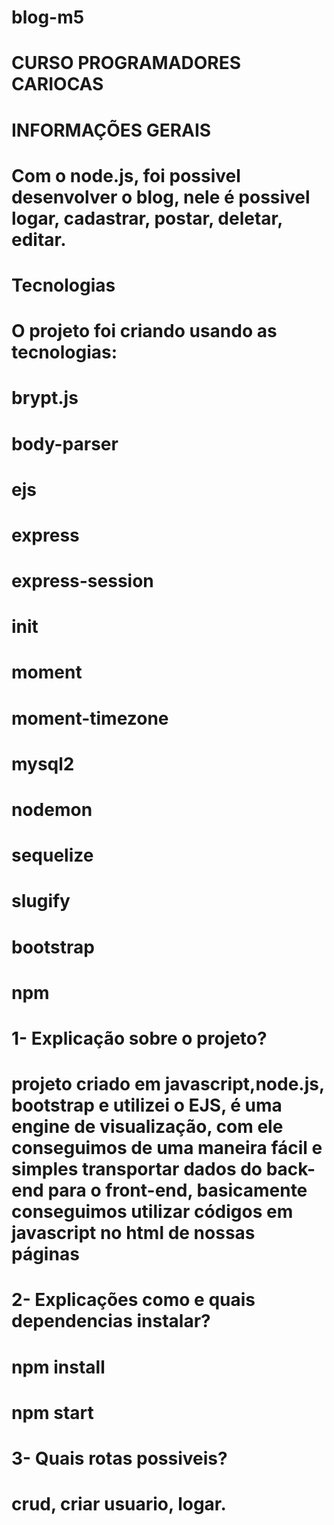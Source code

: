 # blog-m5


# CURSO PROGRAMADORES CARIOCAS

# INFORMAÇÕES GERAIS
# Com o node.js, foi possivel desenvolver o blog, nele é possivel logar, cadastrar, postar, deletar, editar.


# Tecnologias
# O projeto foi criando usando as tecnologias:
# brypt.js
# body-parser
# ejs
# express
# express-session
# init
# moment
# moment-timezone
# mysql2
# nodemon
# sequelize
# slugify
# bootstrap
# npm




# 1- Explicação sobre o projeto?
# projeto criado em javascript,node.js, bootstrap e utilizei o EJS, é uma engine de visualização, com ele conseguimos de uma maneira fácil e simples transportar dados do back-end para o front-end, basicamente conseguimos utilizar códigos em javascript no html de nossas páginas


# 2- Explicações como e quais dependencias instalar?
# npm install
# npm start


# 3- Quais rotas possiveis?
# crud, criar usuario, logar.


